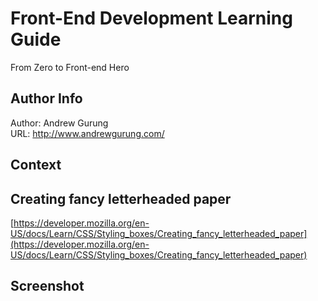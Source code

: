 # Front-End Development Learning Guide
From Zero to Front-end Hero

Author Info
-----------
Author: Andrew Gurung <br>
URL: http://www.andrewgurung.com/

Context
-----------------
## Creating fancy letterheaded paper

[https://developer.mozilla.org/en-US/docs/Learn/CSS/Styling_boxes/Creating_fancy_letterheaded_paper](https://developer.mozilla.org/en-US/docs/Learn/CSS/Styling_boxes/Creating_fancy_letterheaded_paper)

Screenshot
-----------------
